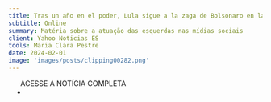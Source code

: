 ```yaml
---
title: Tras un año en el poder, Lula sigue a la zaga de Bolsonaro en la batalla digital
subtitle: Online
summary: Matéria sobre a atuação das esquerdas nas mídias sociais
client: Yahoo Noticias ES
tools: Maria Clara Pestre
date: 2024-02-01
image: 'images/posts/clipping00282.png'
---
```


<div class="post__share"><ul class="share__list list-reset">ACESSE A NOTÍCIA COMPLETA<li class="share__item" style="margin-left: 10px"><a class="share__link share__facebook" style="background: #fa5657" href="https://es-us.noticias.yahoo.com/a%C3%B1o-poder-lula-zaga-bolsonaro-123641990.html 
onclick=window.open(this.href, 'pop-up', 'left=20,top=20,width=500,height=500,toolbar=1,resizable=0'); return false;" title="Link" rel="nofolow"><i class="fa-solid fa-link"></i></a></li></ul></div>
<!-- <div class="gallery-box"><div class="gallery"><img src="/clipping/images/example-1.jpg" loading="lazy" alt="Project"><img src="/clipping/images/example-2.jpg" loading="lazy" alt="Project"></div><em>Gallery / <a href="https://www.freepik.com/" target="_blank">Freepic</a></em></div> -->
